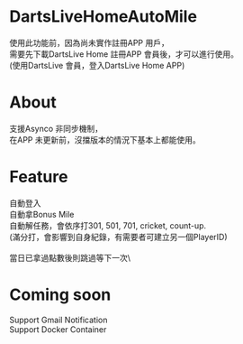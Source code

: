 # DartsLiveHomeAutoMile

使用此功能前，因為尚未實作註冊APP 用戶，\
需要先下載DartsLive Home 註冊APP 會員後，才可以進行使用。\
(使用DartsLive 會員，登入DartsLive Home APP)

# About

支援Asynco 非同步機制，\
在APP 未更新前，沒擋版本的情況下基本上都能使用。

# Feature

自動登入\
自動拿Bonus Mile\
自動解任務，會依序打301, 501, 701, cricket, count-up. \
(滿分打，會影響到自身紀錄，有需要者可建立另一個PlayerID)\
\
當日已拿過點數後則跳過等下一次\

# Coming soon

Support Gmail Notification\
Support Docker Container